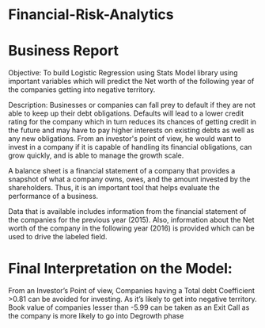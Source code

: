 # Financial-Risk-Analytics

# Business Report

Objective:
To build Logistic Regression using Stats Model library using important
variables which will predict the Net worth of the following year of the companies getting
into negative territory.

Description: 
Businesses or companies can fall prey to default if they are not able to
keep up their debt obligations. Defaults will lead to a lower credit rating for the company
which in turn reduces its chances of getting credit in the future and may have to pay
higher interests on existing debts as well as any new obligations. From an investor's
point of view, he would want to invest in a company if it is capable of handling its
financial obligations, can grow quickly, and is able to manage the growth scale.

A balance sheet is a financial statement of a company that provides a snapshot of what
a company owns, owes, and the amount invested by the shareholders. Thus, it is an
important tool that helps evaluate the performance of a business.

Data that is available includes information from the financial statement of the companies
for the previous year (2015). Also, information about the Net worth of the company in
the following year (2016) is provided which can be used to drive the labeled field.

# Final Interpretation on the Model:

From an Investor’s Point of view, Companies having a Total debt
Coefficient >0.81 can be avoided for investing. As it’s likely to get
into negative territory.
Book value of companies lesser than -5.99 can be taken as an Exit Call
as the company is more likely to go into Degrowth phase
